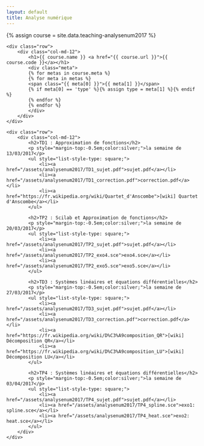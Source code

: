 ```yaml
---
layout: default
title: Analyse numérique
---
```

{% assign course = site.data.teaching-analysenum2017 %}

<article class="single course page">
    
    <div class="row">
        <div class="col-md-12">
            <h1>{{ course.name }} <a href="{{ course.url }}">{{ course.code }}</a></h1>
            <div class="meta">
            {% for metas in course.meta %}
            {% for meta in metas %}
            <span class="{{ meta[0] }}">{{ meta[1] }}</span>
            {% if meta[0] == 'type' %}{% assign type = meta[1] %}{% endif %}
            {% endfor %}
            {% endfor %}
            </div>
        </div>
    </div>
    
    <div class="row">
        <div class="col-md-12">
            <h2>TD1 : Approximation de fonctions</h2>
            <p style="margin-top:-0.5em;color:silver;">la semaine de 13/03/2017</p>
            <ul style="list-style-type: square;">
                <li><a href="/assets/analysenum2017/TD1_sujet.pdf">sujet.pdf</a></li>
                <li><a href="/assets/analysenum2017/TD1_correction.pdf">correction.pdf</a></li>
                <li><a href="https://fr.wikipedia.org/wiki/Quartet_d'Anscombe">[wiki] Quartet d'Anscombe</a></li>
            </ul>
            
            <h2>TP2 : Scilab et Approximation de fonctions</h2>
            <p style="margin-top:-0.5em;color:silver;">la semaine de 20/03/2017</p>
            <ul style="list-style-type: square;">
                <li><a href="/assets/analysenum2017/TP2_sujet.pdf">sujet.pdf</a></li>
                <li><a href="/assets/analysenum2017/TP2_exo4.sce">exo4.sce</a></li>
                <li><a href="/assets/analysenum2017/TP2_exo5.sce">exo5.sce</a></li>
            </ul>
            
            <h2>TD3 : Systèmes linéaires et équations différentielles</h2>
            <p style="margin-top:-0.5em;color:silver;">la semaine de 27/03/2017</p>
            <ul style="list-style-type: square;">
                <li><a href="/assets/analysenum2017/TD3_sujet.pdf">sujet.pdf</a></li>
                <li><a href="/assets/analysenum2017/TD3_correction.pdf">correction.pdf</a></li>
                <li><a href="https://fr.wikipedia.org/wiki/D%C3%A9composition_QR">[wiki] Décomposition QR</a></li>
                <li><a href="https://fr.wikipedia.org/wiki/D%C3%A9composition_LU">[wiki] Décomposition LU</a></li>
            </ul>
            
            <h2>TP4 : Systèmes linéaires et équations différentielles</h2>
            <p style="margin-top:-0.5em;color:silver;">la semaine de 03/04/2017</p>
            <ul style="list-style-type: square;">
                <li><a href="/assets/analysenum2017/TP4_sujet.pdf">sujet.pdf</a></li>
                <li><a href="/assets/analysenum2017/TP4_spline.sce">exo1: spline.sce</a></li>
                <li><a href="/assets/analysenum2017/TP4_heat.sce">exo2: heat.sce</a></li>
            </ul>
        </div>
    </div>
</article>

